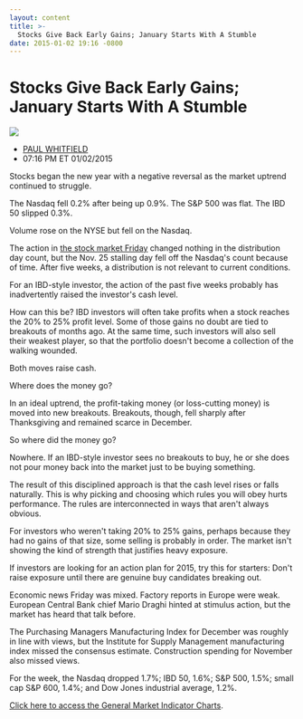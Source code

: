 ```yaml
---
layout: content
title: >-
  Stocks Give Back Early Gains; January Starts With A Stumble
date: 2015-01-02 19:16 -0800
---
```



Stocks Give Back Early Gains; January Starts With A Stumble
============================================================


![](https://www.investors.com/wp-content/uploads/ibd-migrated-images/MPv_150105_635558092223239281.png)

* [PAUL WHITFIELD](https://www.investors.com/author/whitfieldp/ "Posts by PAUL WHITFIELD")
* 07:16 PM ET 01/02/2015




  

Stocks began the new year with a negative reversal as the market uptrend continued to struggle.

  

The Nasdaq fell 0.2% after being up 0.9%. The S&P 500 was flat. The IBD 50 slipped 0.3%.

  

Volume rose on the NYSE but fell on the Nasdaq.

  

The action in [the stock market Friday](https://www.investors.com/stock-market-today) changed nothing in the distribution day count, but the Nov. 25 stalling day fell off the Nasdaq's count because of time. After five weeks, a distribution is not relevant to current conditions.

  

For an IBD-style investor, the action of the past five weeks probably has inadvertently raised the investor's cash level.

  

How can this be? IBD investors will often take profits when a stock reaches the 20% to 25% profit level. Some of those gains no doubt are tied to breakouts of months ago. At the same time, such investors will also sell their weakest player, so that the portfolio doesn't become a collection of the walking wounded.

  

Both moves raise cash.

  

Where does the money go?

  

In an ideal uptrend, the profit-taking money (or loss-cutting money) is moved into new breakouts. Breakouts, though, fell sharply after Thanksgiving and remained scarce in December.

  

So where did the money go?

  

Nowhere. If an IBD-style investor sees no breakouts to buy, he or she does not pour money back into the market just to be buying something.

  

The result of this disciplined approach is that the cash level rises or falls naturally. This is why picking and choosing which rules you will obey hurts performance. The rules are interconnected in ways that aren't always obvious.

  

For investors who weren't taking 20% to 25% gains, perhaps because they had no gains of that size, some selling is probably in order. The market isn't showing the kind of strength that justifies heavy exposure.

  

If investors are looking for an action plan for 2015, try this for starters: Don't raise exposure until there are genuine buy candidates breaking out.

  

Economic news Friday was mixed. Factory reports in Europe were weak. European Central Bank chief Mario Draghi hinted at stimulus action, but the market has heard that talk before.

  

The Purchasing Managers Manufacturing Index for December was roughly in line with views, but the Institute for Supply Management manufacturing index missed the consensus estimate. Construction spending for November also missed views.

  

For the week, the Nasdaq dropped 1.7%; IBD 50, 1.6%; S&P 500, 1.5%; small cap S&P 600, 1.4%; and Dow Jones industrial average, 1.2%.

  

[Click here to access the General Market Indicator Charts](https://www.investors.com/pdf/GMI_010515.pdf).




